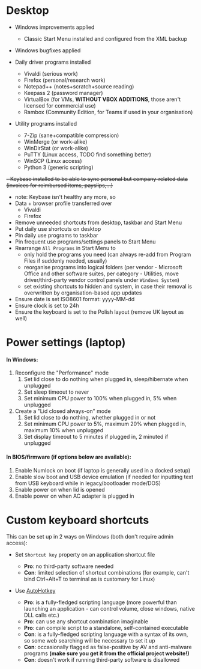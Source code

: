 Desktop
=======
- Windows improvements applied
  - Classic Start Menu installed and configured from the XML backup
- Windows bugfixes applied

- Daily driver programs installed
  - Vivaldi (serious work)
  - Firefox (personal/research work)
  - Notepad++ (notes+scratch+source reading)
  - Keepass 2 (password manager)
  - VirtualBox (for VMs, **WITHOUT VBOX ADDITIONS**, those aren't licensed for commercial use)
  - Rambox (Community Edition, for Teams if used in your organisation)
  
- Utility programs installed
  - 7-Zip (sane+compatible compression)
  - WinMerge (or work-alike)
  - WinDirStat (or work-alike)
  - PuTTY (Linux access, TODO find something better)
  - WinSCP (Linux access)
  - Python 3 (generic scripting)
  
~~- Keybase installed to be able to sync personal but company-related data (invoices for reimbursed items, payslips,...)~~
  - note: Keybase isn't healthy any more, so 
- Data + browser profile transferred over
  - Vivaldi
  - Firefox
- Remove unneeded shortcuts from desktop, taskbar and Start Menu
- Put daily use shortcuts on desktop
- Pin daily use programs to taskbar
- Pin frequent use programs/settings panels to Start Menu
- Rearrange `All Programs` in Start Menu to
  - only hold the programs you need (can always re-add from Program Files if suddenly needed, usually)
  - reorganise programs into logical folders (per vendor - Microsoft Office and other software suites, per category - Utilities, move driver/third-party vendor control panels under `Windows System`)
  - set existing shortcuts to hidden and system, in case their removal is overwritten by organisation-based app updates
- Ensure date is set ISO8601 format: yyyy-MM-dd
- Ensure clock is set to 24h
- Ensure the keyboard is set to the Polish layout (remove UK layout as well)

Power settings (laptop)
=========================

#### In Windows:
  1. Reconfigure the "Performance" mode
      1. Set lid close to do nothing when plugged in, sleep/hibernate when unplugged
      2. Set sleep timeout to never
      3. Set minimum CPU power to 100% when plugged in, 5% when unplugged
  2. Create a "Lid closed always-on" mode
      1. Set lid close to do nothing, whether plugged in or not
      2. Set minimum CPU power to 5%, maximum 20% when plugged in, maximum 10% when unplugged
      3. Set display timeout to 5 minutes if plugged in, 2 minuted if unplugged

#### In BIOS/firmware (if options below are available):
1. Enable Numlock on boot (if laptop is generally used in a docked setup)
2. Enable slow boot and USB device emulation (if needed for inputting text from USB keyboard while in legacy/bootloader mode/DOS)
3. Enable power on when lid is opened
4. Enable power on when AC adapter is plugged in


Custom keyboard shortcuts
=========================
This can be set up in 2 ways on Windows (both don't require admin access):

- Set `Shortcut key` property on an application shortcut file
  - **Pro**: no third-party software needed
  - **Con**: limited selection of shortcut combinations (for example, can't bind Ctrl+Alt+T to terminal as is customary for Linux)

- Use [AutoHotkey](https://autohotkey.com/)
  - **Pro**: is a fully-fledged scripting language (more powerful than launching an application - can control volume, close windows, native DLL calls etc.)
  - **Pro**: can use any shortcut combination imaginable
  - **Pro**: can compile script to a standalone, self-contained executable
  - **Con**: is a fully-fledged scripting language with a syntax of its own, so some web searching will be necessary to set it up
  - **Con**: occasionally flagged as false-positive by AV and anti-malware programs **(make sure you get it from the official project website!)**
  - **Con**: doesn't work if running third-party software is disallowed
